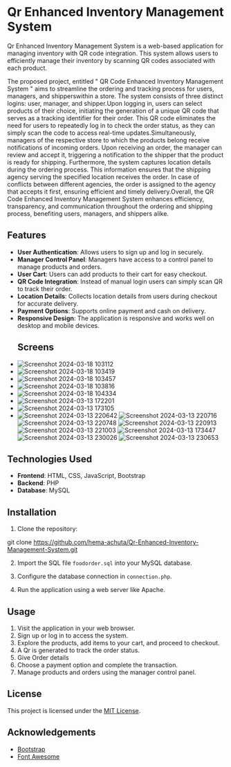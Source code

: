 # Qr Enhanced Inventory Management System

Qr Enhanced Inventory Management System is a web-based application for managing inventory with QR code integration. This system allows users to efficiently manage their inventory by scanning QR codes associated with each product.

The proposed project, entitled " QR Code Enhanced Inventory Management System " aims to streamline the ordering and tracking process for users, managers, and shipperswithin a store. The system consists of three distinct logins: user, manager, and
shipper.Upon logging in, users can select products of their choice, initiating the generation of a unique QR code that serves as a tracking identifier for their order. This QR code eliminates the need for users to repeatedly log in to check the order status, as
they can simply scan the code to access real-time updates.Simultaneously, managers of the respective store to which the products belong receive notifications of incoming orders. Upon receiving an order, the manager can review and accept it, triggering a
notification to the shipper that the product is ready for shipping. Furthermore, the system captures location details during the ordering process. This information ensures that the shipping agency serving the specified location receives the order. In case of conflicts between different agencies, the order is assigned to the agency that accepts it first, ensuring efficient and timely delivery.Overall, the QR Code Enhanced Inventory Management System enhances efficiency, transparency, and communication throughout the ordering and shipping process, benefiting users, managers, and shippers alike.

## Features

- **User Authentication**: Allows users to sign up and log in securely.
- **Manager Control Panel**: Managers have access to a control panel to manage products and orders.
- **User Cart**: Users can add products to their cart for easy checkout.
- **QR Code Integration**: Instead of manual login users can simply scan QR to track their order.
- **Location Details**: Collects location details from users during checkout for accurate delivery.
- **Payment Options**: Supports online payment and cash on delivery.
- **Responsive Design**: The application is responsive and works well on desktop and mobile devices.
  ## Screens
- ![Screenshot 2024-03-18 103112](https://github.com/hema-achuta/Qr-Enhanced-Invemtory-Management-System/assets/76195440/3b1098bc-3a4b-48f8-8645-9861bbc143f3)
- ![Screenshot 2024-03-18 103419](https://github.com/hema-achuta/Qr-Enhanced-Invemtory-Management-System/assets/76195440/466081b5-b55d-4a18-b2b5-0648763baf8f)
- ![Screenshot 2024-03-18 103457](https://github.com/hema-achuta/Qr-Enhanced-Invemtory-Management-System/assets/76195440/e3b9a339-6abd-4262-a79c-18b0338b2961)
- ![Screenshot 2024-03-18 103816](https://github.com/hema-achuta/Qr-Enhanced-Invemtory-Management-System/assets/76195440/9b846b44-342b-43c5-865e-6cb3bbc3ea44)
- ![Screenshot 2024-03-18 104334](https://github.com/hema-achuta/Qr-Enhanced-Invemtory-Management-System/assets/76195440/1d50caea-c287-4085-ad7e-23c9acf7ed0e)
- ![Screenshot 2024-03-13 172201](https://github.com/hema-achuta/Qr-Enhanced-Invemtory-Management-System/assets/76195440/2aa42c1e-b687-4f3b-83f6-439fd783e0c5)
- ![Screenshot 2024-03-13 173105](https://github.com/hema-achuta/Qr-Enhanced-Invemtory-Management-System/assets/76195440/23a71307-45a2-481b-ae85-9e19293008c9)
- ![Screenshot 2024-03-13 220642](https://github.com/hema-achuta/Qr-Enhanced-Invemtory-Management-System/assets/76195440/8b6aab5e-85d3-4a2f-a06e-311f8bdfe64d)
  ![Screenshot 2024-03-13 220716](https://github.com/hema-achuta/Qr-Enhanced-Invemtory-Management-System/assets/76195440/9c66fd1c-1329-4ead-b9b8-801222e2394f)
  ![Screenshot 2024-03-13 220748](https://github.com/hema-achuta/Qr-Enhanced-Invemtory-Management-System/assets/76195440/03d46e01-00a6-40ff-9758-27989dab08dd)
  ![Screenshot 2024-03-13 220913](https://github.com/hema-achuta/Qr-Enhanced-Invemtory-Management-System/assets/76195440/b6984323-b2b8-49d1-ae2e-7b788faf6b9a)
  ![Screenshot 2024-03-13 221003](https://github.com/hema-achuta/Qr-Enhanced-Invemtory-Management-System/assets/76195440/a2e5a57a-805b-44fa-bdcd-f6d2ea61223b)
  ![Screenshot 2024-03-13 173447](https://github.com/hema-achuta/Qr-Enhanced-Invemtory-Management-System/assets/76195440/53c12e38-e4ef-42ad-94b8-8bff32a5481a)
  ![Screenshot 2024-03-13 230026](https://github.com/hema-achuta/Qr-Enhanced-Invemtory-Management-System/assets/76195440/5ceafba4-a264-40a3-ae72-f7347b17f5bd)
  ![Screenshot 2024-03-13 230653](https://github.com/hema-achuta/Qr-Enhanced-Invemtory-Management-System/assets/76195440/9d04aeb1-f3d4-4d64-86bc-d341e67cecb2)

## Technologies Used

- **Frontend**: HTML, CSS, JavaScript, Bootstrap
- **Backend**: PHP
- **Database**: MySQL

## Installation

1. Clone the repository:

git clone https://github.com/hema-achuta/Qr-Enhanced-Inventory-Management-System.git

2. Import the SQL file `foodorder.sql` into your MySQL database.

3. Configure the database connection in `connection.php`.

4. Run the application using a web server like Apache.

## Usage

1. Visit the application in your web browser.
2. Sign up or log in to access the system.
3. Explore the products, add items to your cart, and proceed to checkout.
4. A Qr is generated to track the order status.
5.  Give Order details
6. Choose a payment option and complete the transaction.
7. Manage products and orders using the manager control panel.

## License

This project is licensed under the [MIT License](LICENSE).

## Acknowledgements

- [Bootstrap](https://getbootstrap.com/)
- [Font Awesome](https://fontawesome.com/)
